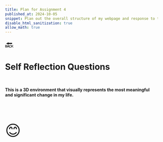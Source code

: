 ```yaml
---
title: Plan for Assignment 4
published_at: 2024-10-05
snippet: Plan out the overall structure of my webpage and response to the following questions 
disable_html_sanitization: true
allow_math: true
---
```



<a href="https://julienoh000-dms1-blog-83.deno.dev/" style="text-decoration: none; color: black;"><span style="font-size: 30px;">🔙</span></a>


# Self Reflection Questions



<br>


**This is a 3D environment that visually represents the most meaningful and significant change in my life.**


<br>
<br>
<br>


<span style="font-size: 50px;">😊</span>